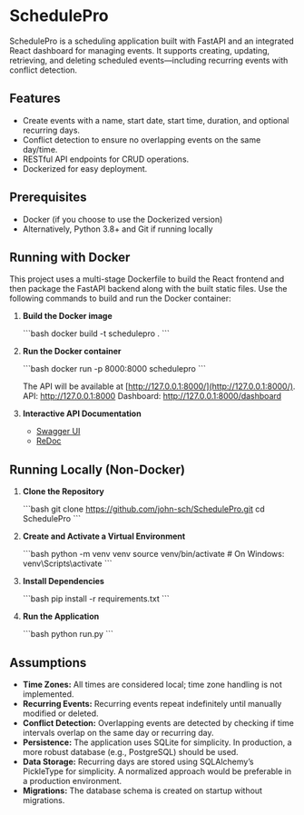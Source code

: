 # SchedulePro

SchedulePro is a scheduling application built with FastAPI and an integrated React dashboard for managing events. It supports creating, updating, retrieving, and deleting scheduled events—including recurring events with conflict detection.

## Features

- Create events with a name, start date, start time, duration, and optional recurring days.
- Conflict detection to ensure no overlapping events on the same day/time.
- RESTful API endpoints for CRUD operations.
- Dockerized for easy deployment.

## Prerequisites

- Docker (if you choose to use the Dockerized version)
- Alternatively, Python 3.8+ and Git if running locally

## Running with Docker
This project uses a multi-stage Dockerfile to build the React frontend and then package the FastAPI backend along with the built static files. Use the following commands to build and run the Docker container:

1. **Build the Docker image**

   \`\`\`bash
   docker build -t schedulepro .
   \`\`\`

2. **Run the Docker container**

   \`\`\`bash
   docker run -p 8000:8000 schedulepro
   \`\`\`

   The API will be available at [http://127.0.0.1:8000/](http://127.0.0.1:8000/).
   API: http://127.0.0.1:8000
   Dashboard: http://127.0.0.1:8000/dashboard

3. **Interactive API Documentation**

   - [Swagger UI](http://127.0.0.1:8000/docs)
   - [ReDoc](http://127.0.0.1:8000/redoc)

## Running Locally (Non-Docker)

1. **Clone the Repository**

   \`\`\`bash
   git clone https://github.com/john-sch/SchedulePro.git
   cd SchedulePro
   \`\`\`

2. **Create and Activate a Virtual Environment**

   \`\`\`bash
   python -m venv venv
   source venv/bin/activate   # On Windows: venv\Scripts\activate
   \`\`\`

3. **Install Dependencies**

   \`\`\`bash
   pip install -r requirements.txt
   \`\`\`

4. **Run the Application**

   \`\`\`bash
   python run.py
   \`\`\`

## Assumptions

- **Time Zones:** All times are considered local; time zone handling is not implemented.
- **Recurring Events:** Recurring events repeat indefinitely until manually modified or deleted.
- **Conflict Detection:** Overlapping events are detected by checking if time intervals overlap on the same day or recurring day.
- **Persistence:** The application uses SQLite for simplicity. In production, a more robust database (e.g., PostgreSQL) should be used.
- **Data Storage:** Recurring days are stored using SQLAlchemy’s PickleType for simplicity. A normalized approach would be preferable in a production environment.
- **Migrations:** The database schema is created on startup without migrations.
